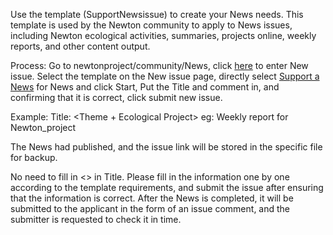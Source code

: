 Use the template (SupportNewsissue) to create your News needs. This template is used by the Newton community to apply to News issues, including Newton ecological activities, summaries, projects online, weekly reports, and other content output.  

Process: 
Go to newtonproject/community/News, click [here](https://github.com/newtonproject/community/issues/new?assignees=&labels=feature+%3Asparkles%3A%2C+content+%3Afountain_pen%3A&template=Suggest+a+news.md&title=) to enter New issue. Select the template on the New issue page, directly select [Support a News](https://github.com/newtonproject/community/issues/new/choose) for News and click Start, Put the Title and comment in, and confirming that it is correct, click submit new issue.

 Example:
 Title: <Theme + Ecological Project> eg: Weekly report for Newton_project

The News had published, and the issue link will be stored in the specific file for backup.

No need to fill in <> in Title.
Please fill in the information one by one according to the template requirements, and submit the issue after ensuring that the information is correct.
After the News is completed, it will be submitted to the applicant in the form of an issue comment, and the submitter is requested to check it in time.
